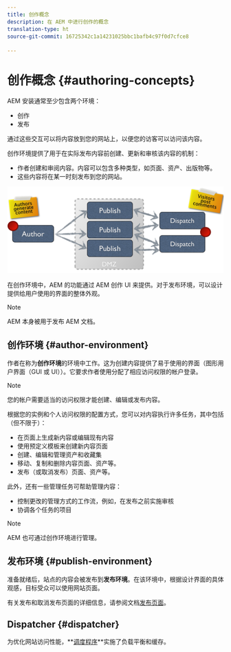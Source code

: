```yaml
---
title: 创作概念
description: 在 AEM 中进行创作的概念
translation-type: ht
source-git-commit: 16725342c1a14231025bbc1bafb4c97f0d7cfce8

---
```



# 创作概念 {#authoring-concepts}

AEM 安装通常至少包含两个环境：

* 创作
* 发布

通过这些交互可以将内容放到您的网站上，以便您的访客可以访问该内容。

创作环境提供了用于在实际发布内容前创建、更新和审核该内容的机制：

* 作者创建和审阅内容。内容可以包含多种类型，如页面、资产、出版物等。
* 这些内容将在某一时刻发布到您的网站。

![作者、发布者和调度程序示意图](/help/sites-cloud/authoring/assets/author-publish.png)

在创作环境中，AEM 的功能通过 AEM 创作 UI 来提供。对于发布环境，可以设计提供给用户使用的界面的整体外观。

>[!NOTE]
>
>AEM 本身被用于发布 AEM 文档。

## 创作环境 {#author-environment}

作者在称为&#x200B;**创作环境**&#x200B;的环境中工作。这为创建内容提供了易于使用的界面（图形用户界面（GUI 或 UI））。它要求作者使用分配了相应访问权限的帐户登录。

>[!NOTE]
>
>您的帐户需要适当的访问权限才能创建、编辑或发布内容。

根据您的实例和个人访问权限的配置方式，您可以对内容执行许多任务，其中包括（但不限于）：

* 在页面上生成新内容或编辑现有内容
* 使用预定义模板来创建新内容页面
* 创建、编辑和管理资产和收藏集
* 移动、复制和删除内容页面、资产等。
* 发布（或取消发布）页面、资产等。

此外，还有一些管理任务可帮助管理内容：

* 控制更改的管理方式的工作流，例如，在发布之前实施审核
* 协调各个任务的项目

>[!NOTE]
>
>AEM 也可通过创作环境进行管理。

## 发布环境 {#publish-environment}

准备就绪后，站点的内容会被发布到&#x200B;**发布环境**。在该环境中，根据设计界面的具体观感，目标受众可以使用网站页面。

有关发布和取消发布页面的详细信息，请参阅文档[发布页面](/help/sites-cloud/authoring/fundamentals/publishing-pages.md)。

## Dispatcher {#dispatcher}

为优化网站访问性能，**[调度程序](/help/implementing/dispatcher/overview.md)**实施了负载平衡和缓存。
